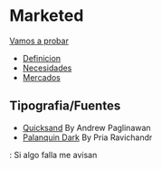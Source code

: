 # Marketed

[Vamos a probar](https://luistrevio.github.io/Marketed/)

- [Definicion](https://luistrevio.github.io/Marketed/definicion)
- [Necesidades](https://luistrevio.github.io/Marketed/necesidades)
- [Mercados](https://luistrevio.github.io/Marketed/mercados)

## Tipografia/Fuentes

- [Quicksand](https://github.com/andrew-paglinawan/QuicksandFamily) By Andrew Paglinawan
- [Palanquin Dark](https://github.com/VanillaandCream/Palanquin) By Pria Ravichandr

: Si algo falla me avisan
